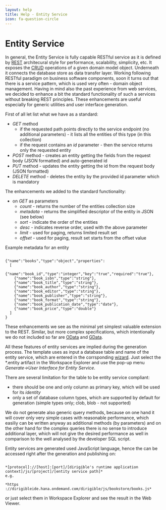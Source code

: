 ```yaml
---
layout: help
title: Help - Entity Service
icon: fa-question-circle
---
```


Entity Service
===

In general, the Entity Service is fully capable RESTful service as it is defined by [REST](http://en.wikipedia.org/wiki/Representational_state_transfer) architecural style for performance, scalability, simplicity, etc. It exposes the [CRUD](http://en.wikipedia.org/wiki/Create,_read,_update_and_delete) operations of a given domain model object. Underneath it connects the database store as data transfer layer.
Working following RESTful paradigm on business software components, soon it turns out that there is a service pattern, which is used very often - domain object management. Having in mind also the past experience from web services, we decided to enhance a bit the standard functionality of such a services without breaking REST principles. These enhancements are useful especially for generic utilities and user interface generation.

First of all let list what we have as a standard:

*	*GET* method
	*	if the requested path points directly to the service endpoint (no additional parameters) - it lists all the entities of this type (in this collection)
	*	if the request contains an *id* parameter - then the service returns only the requested entity
*	*POST* method - creates an entity getting the fields from the request body (JSON formatted) and auto-generated id
*	*PUT* method - updates the entity getting the id from the request body (JSON formatted)
*	*DELETE* method - deletes the entity by the provided id parameter which is mandatory

The enhancements we added to the standard functionality:

*	on *GET* as parameters
	*	*count* - returns the number of the entities collection size
	*	*metadata* - returns the simplified descriptor of the entity in JSON (see below)
	*	*sort* - indicate the order of the entities
	*	*desc* - indicates reverse order, used with the above parameter
	*	*limit* - used for paging, returns limited result set
	*	*offset* - used for paging, result set starts from the offset value

Example metadata for an entity

<pre><code>
{"name":"books","type":"object","properties":
  [
    {"name":"book_id","type":"integer","key":"true","required":"true"},
    {"name":"book_isbn","type":"string"},
    {"name":"book_title","type":"string"},
    {"name":"book_author","type":"string"},
    {"name":"book_editor","type":"string"},
    {"name":"book_publisher","type":"string"},
    {"name":"book_format","type":"string"},
    {"name":"book_publication_date","type":"date"},
    {"name":"book_price","type":"double"}
  ]
}
</code></pre>

These enhancements we see as the minimal yet simplest valuable extension to the REST. Similar, but more complex specifications, which intentionally we do not included so far are [OData](http://en.wikipedia.org/wiki/Open_Data_Protocol) and [GData](http://en.wikipedia.org/wiki/GData).

All these features of entity services are implied during the generation process. The template uses as input a database table and name of the entity service, which are entered in the corrsponding [wizard](../samples/entity_service.html).
Just select the \*.entity artifact in the Workspace Explorer and use the pop-up menu *Generate->User Interface for Entity Service*.

There are several limitation for the table to be entity service compliant:

*	there should be one and only column as primary key, which will be used for its *identity*
*	only a set of database column types, which are supported by default for generation (simple types only; clob, blob - not supported)

We do not generate also generic query methods, because on one hand it will cover only very simple cases with reasonable performance, which easiliy can be written anyway as additional methods (by parameters) and on the other hand for the complex queries there is no sense to introduce additional layer, which will not give the desired performance as well in comparison to the well analysed by the developer SQL script.

Entity services are generated used JavaScript language, hence the can be accessed right after the generation and publishing on:

<pre><code>
*[protocol]://[host]:[port]/[dirigible's runtime application context]/js/[project]/[entity service path]*
e.g.

*https ://dirigibleide.hana.ondemand.com/dirigible/js/bookstore/books.js*
</code></pre>

or just select them in Workspace Explorer and see the result in the Web Viewer.

